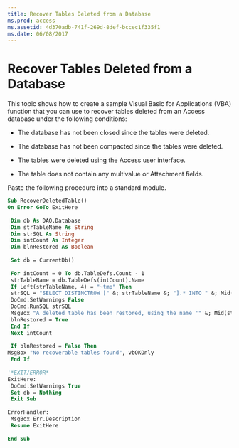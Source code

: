 ```yaml
---
title: Recover Tables Deleted from a Database
ms.prod: access
ms.assetid: 4d370adb-741f-269d-8def-bccec1f335f1
ms.date: 06/08/2017
---
```



# Recover Tables Deleted from a Database

This topic shows how to create a sample Visual Basic for Applications (VBA) function that you can use to recover tables deleted from an Access database under the following conditions: 


- The database has not been closed since the tables were deleted.
    
- The database has not been compacted since the tables were deleted.
    
- The tables were deleted using the Access user interface.
    
- The table does not contain any multivalue or Attachment fields.
    

Paste the following procedure into a standard module. 




```vb
Sub RecoverDeletedTable() 
On Error GoTo ExitHere 
 
 Dim db As DAO.Database 
 Dim strTableName As String 
 Dim strSQL As String 
 Dim intCount As Integer 
 Dim blnRestored As Boolean 
 
 Set db = CurrentDb() 
 
 For intCount = 0 To db.TableDefs.Count - 1 
 strTableName = db.TableDefs(intCount).Name 
 If Left(strTableName, 4) = "~tmp" Then 
 strSQL = "SELECT DISTINCTROW [" &; strTableName &; "].* INTO " &; Mid(strTableName, 5) &; " FROM [" &; strTableName &; "];" 
 DoCmd.SetWarnings False 
 DoCmd.RunSQL strSQL 
 MsgBox "A deleted table has been restored, using the name '" &; Mid(strTableName, 5) &; "'", vbOKOnly, "Restored" 
 blnRestored = True 
 End If 
 Next intCount 
 
 If blnRestored = False Then 
MsgBox "No recoverable tables found", vbOKOnly 
 End If 
 
'*EXIT/ERROR* 
ExitHere: 
 DoCmd.SetWarnings True 
 Set db = Nothing 
 Exit Sub 
 
ErrorHandler: 
 MsgBox Err.Description 
 Resume ExitHere 
 
End Sub
```


